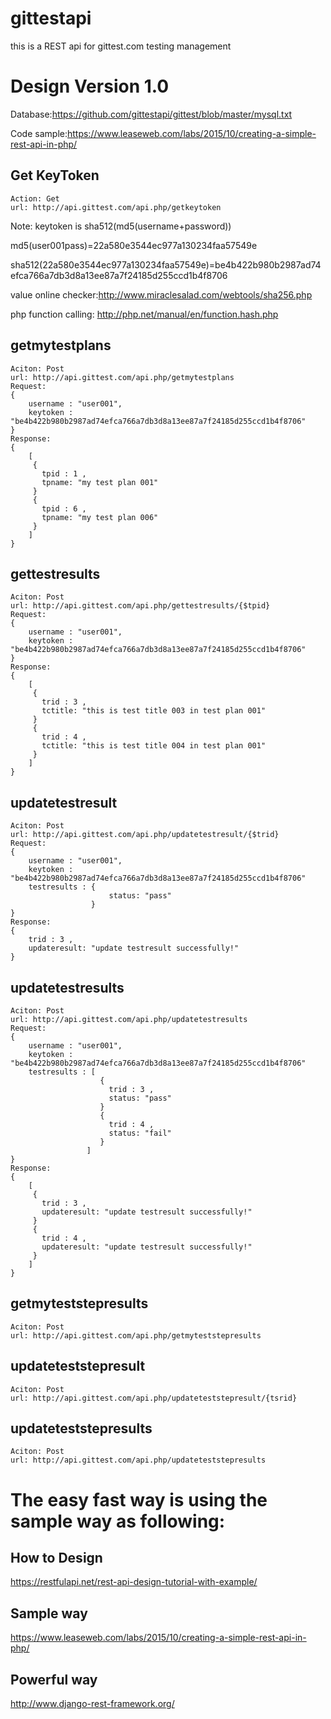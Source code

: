 # gittestapi
this is a REST api for gittest.com testing management

# Design Version 1.0

Database:https://github.com/gittestapi/gittest/blob/master/mysql.txt

Code sample:https://www.leaseweb.com/labs/2015/10/creating-a-simple-rest-api-in-php/

## Get KeyToken
```
Action: Get
url: http://api.gittest.com/api.php/getkeytoken
```
Note: keytoken is sha512(md5(username+password))

md5(user001pass)=22a580e3544ec977a130234faa57549e

sha512(22a580e3544ec977a130234faa57549e)=be4b422b980b2987ad74efca766a7db3d8a13ee87a7f24185d255ccd1b4f8706

value online checker:http://www.miraclesalad.com/webtools/sha256.php

php function calling: http://php.net/manual/en/function.hash.php

## getmytestplans
```
Aciton: Post
url: http://api.gittest.com/api.php/getmytestplans
Request:
{
    username : "user001",
    keytoken : "be4b422b980b2987ad74efca766a7db3d8a13ee87a7f24185d255ccd1b4f8706"
}
Response:
{
    [
     {
       tpid : 1 ,
       tpname: "my test plan 001"
     }
     {
       tpid : 6 ,
       tpname: "my test plan 006"
     }
    ]
}
```

## gettestresults
```
Aciton: Post
url: http://api.gittest.com/api.php/gettestresults/{$tpid}
Request:
{
    username : "user001",
    keytoken : "be4b422b980b2987ad74efca766a7db3d8a13ee87a7f24185d255ccd1b4f8706"
}
Response:
{
    [
     {
       trid : 3 ,
       tctitle: "this is test title 003 in test plan 001"
     }
     {
       trid : 4 ,
       tctitle: "this is test title 004 in test plan 001"
     }
    ]
}
```

## updatetestresult
```
Aciton: Post
url: http://api.gittest.com/api.php/updatetestresult/{$trid}
Request:
{
    username : "user001",
    keytoken : "be4b422b980b2987ad74efca766a7db3d8a13ee87a7f24185d255ccd1b4f8706"
    testresults : {
                      status: "pass"
                  }
}
Response:
{
    trid : 3 ,
    updateresult: "update testresult successfully!"
}
```

## updatetestresults
```
Aciton: Post
url: http://api.gittest.com/api.php/updatetestresults
Request:
{
    username : "user001",
    keytoken : "be4b422b980b2987ad74efca766a7db3d8a13ee87a7f24185d255ccd1b4f8706"
    testresults : [
                    {
                      trid : 3 ,
                      status: "pass"
                    }
                    {
                      trid : 4 ,
                      status: "fail"
                    }
                 ]
}
Response:
{
    [
     {
       trid : 3 ,
       updateresult: "update testresult successfully!"
     }
     {
       trid : 4 ,
       updateresult: "update testresult successfully!"
     }
    ]
}
```

## getmyteststepresults
```
Aciton: Post
url: http://api.gittest.com/api.php/getmyteststepresults
```

## updateteststepresult
```
Aciton: Post
url: http://api.gittest.com/api.php/updateteststepresult/{tsrid}
```

## updateteststepresults
```
Aciton: Post
url: http://api.gittest.com/api.php/updateteststepresults
```

# The easy fast way is using the sample way as following:
## How to Design
https://restfulapi.net/rest-api-design-tutorial-with-example/

## Sample way
https://www.leaseweb.com/labs/2015/10/creating-a-simple-rest-api-in-php/

## Powerful way
http://www.django-rest-framework.org/
